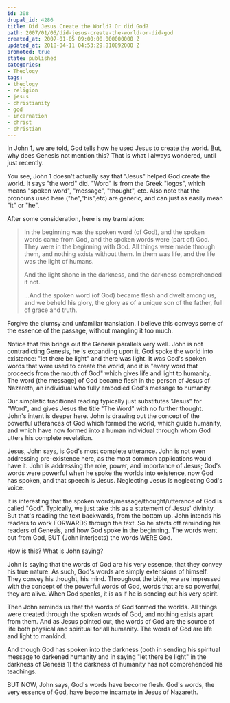 ```yaml
---
id: 308
drupal_id: 4286
title: Did Jesus Create the World? Or did God?
path: 2007/01/05/did-jesus-create-the-world-or-did-god
created_at: 2007-01-05 09:00:00.000000000 Z
updated_at: 2018-04-11 04:53:29.810892000 Z
promoted: true
state: published
categories:
- Theology
tags:
- theology
- religion
- jesus
- christianity
- god
- incarnation
- christ
- christian
---
```

In John 1, we are told, God tells how he used Jesus to create the world. But, why does Genesis not mention this? That is what I always wondered, until just recently.

You see, John 1 doesn't actually say that "Jesus" helped God create the world. It says "the word" did. "Word" is from the Greek "logos", which means "spoken word", "message", "thought", etc. Also note that the pronouns used here ("he","his",etc) are generic, and can just as easily mean "it" or "he".

After some consideration, here is my translation:

> In the beginning was the spoken word (of God), and the spoken words came from God, and the spoken words were (part of) God. They were in the beginning with God. All things were made through them, and nothing exists without them. In them was life, and the life was the light of humans.  
>  
> And the light shone in the darkness, and the darkness comprehended it not.  
>  
> ...And the spoken word (of God) became flesh and dwelt among us, and we beheld his glory, the glory as of a unique son of the father, full of grace and truth.  

Forgive the clumsy and unfamiliar translation. I believe this conveys some of the essence of the passage, without mangling it too much.

Notice that this brings out the Genesis parallels very well. John is not contradicting Genesis, he is expanding upon it. God spoke the world into existence: "let there be light" and there was light. It was God's spoken words that were used to create the world, and it is "every word that proceeds from the mouth of God" which gives life and light to humanity. The word (the message) of God became flesh in the person of Jesus of Nazareth, an individual who fully embodied God's message to humanity.

Our simplistic traditional reading typically just substitutes "Jesus" for "Word", and gives Jesus the title "The Word" with no further thought. John's intent is deeper here. John is drawing out the concept of the powerful utterances of God which formed the world, which guide humanity, and which have now formed into a human individual through whom God utters his complete revelation.

Jesus, John says, is God's most complete utterance. John is not even addressing pre-existence here, as the most common applications would have it. John is addressing the role, power, and importance of Jesus; God's words were powerful when he spoke the worlds into existence, now God has spoken, and that speech is Jesus. Neglecting Jesus is neglecting God's voice.

It is interesting that the spoken words/message/thought/utterance of God is called "God". Typically, we just take this as a statement of Jesus' divinity. But that's reading the text backwards, from the bottom up. John intends his readers to work FORWARDS through the text. So he starts off reminding his readers of Genesis, and how God spoke in the beginning. The words went out from God, BUT (John interjects) the words WERE God.

How is this? What is John saying?

John is saying that the words of God are his very essence, that they convey his true nature. As such, God's words are simply extensions of himself. They convey his thought, his mind. Throughout the bible, we are impressed with the concept of the powerful words of God, words that are so powerful, they are alive. When God speaks, it is as if he is sending out his very spirit.

Then John reminds us that the words of God formed the worlds. All things were created through the spoken words of God, and nothing exists apart from them. And as Jesus pointed out, the words of God are the source of life both physical and spiritual for all humanity. The words of God are life and light to mankind.

And though God has spoken into the darkness (both in sending his spiritual message to darkened humanity and in saying "let there be light" in the darkness of Genesis 1) the darkness of humanity has not comprehended his teachings.

BUT NOW, John says, God's words have become flesh. God's words, the very essence of God, have become incarnate in Jesus of Nazareth.  


<span class="technoratitag" style="display:none;">Technorati Tags:
<a href="http://www.technorati.com/tag/eschatology" target="_blank" rel="tag" title="Link to Technorati Tag category for eschatology">eschatology</a>, <a href="http://www.technorati.com/tag/theology" target="_blank" rel="tag" title="Link to Technorati Tag category for theology">theology</a>, <a href="http://www.technorati.com/tag/religion" target="_blank" rel="tag" title="Link to Technorati Tag category for religion">religion</a>, <a href="http://www.technorati.com/tag/spirituality" target="_blank" rel="tag" title="Link to Technorati Tag category for spirituality">spirituality</a>, <a href="http://www.technorati.com/tag/jesus" target="_blank" rel="tag" title="Link to Technorati Tag category for jesus">jesus</a>, <a href="http://www.technorati.com/tag/christ" target="_blank" rel="tag" title="Link to Technorati Tag category for christ">christ</a>, <a href="http://www.technorati.com/tag/god" target="_blank" rel="tag" title="Link to Technorati Tag category for god">god</a></span>


